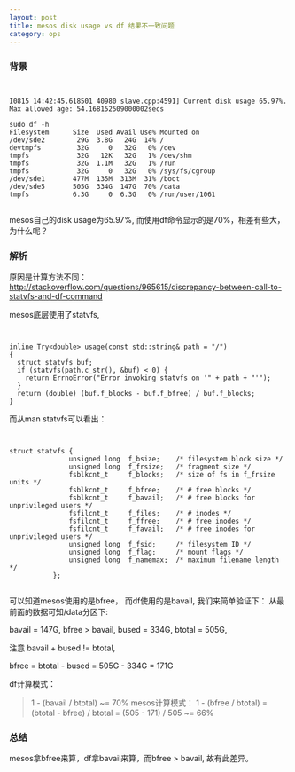 ```yaml
---
layout: post
title: mesos disk usage vs df 结果不一致问题
category: ops 
---
```


### 背景
```


I0815 14:42:45.618501 40980 slave.cpp:4591] Current disk usage 65.97%. Max allowed age: 54.168152509000002secs

sudo df -h
Filesystem      Size  Used Avail Use% Mounted on
/dev/sde2        29G  3.8G   24G  14% /
devtmpfs         32G     0   32G   0% /dev
tmpfs            32G   12K   32G   1% /dev/shm
tmpfs            32G  1.1M   32G   1% /run
tmpfs            32G     0   32G   0% /sys/fs/cgroup
/dev/sde1       477M  135M  313M  31% /boot
/dev/sde5       505G  334G  147G  70% /data
tmpfs           6.3G     0  6.3G   0% /run/user/1061


```
mesos自己的disk usage为65.97%, 而使用df命令显示的是70%，相差有些大，为什么呢？

### 解析

原因是计算方法不同：
http://stackoverflow.com/questions/965615/discrepancy-between-call-to-statvfs-and-df-command

mesos底层使用了statvfs, 
```


inline Try<double> usage(const std::string& path = "/")
{
  struct statvfs buf;
  if (statvfs(path.c_str(), &buf) < 0) {
    return ErrnoError("Error invoking statvfs on '" + path + "'");
  }
  return (double) (buf.f_blocks - buf.f_bfree) / buf.f_blocks;
}

```
而从man statvfs可以看出：
```


struct statvfs {
               unsigned long  f_bsize;    /* filesystem block size */
               unsigned long  f_frsize;   /* fragment size */
               fsblkcnt_t     f_blocks;   /* size of fs in f_frsize units */
               fsblkcnt_t     f_bfree;    /* # free blocks */
               fsblkcnt_t     f_bavail;   /* # free blocks for unprivileged users */
               fsfilcnt_t     f_files;    /* # inodes */
               fsfilcnt_t     f_ffree;    /* # free inodes */
               fsfilcnt_t     f_favail;   /* # free inodes for unprivileged users */
               unsigned long  f_fsid;     /* filesystem ID */
               unsigned long  f_flag;     /* mount flags */
               unsigned long  f_namemax;  /* maximum filename length */
           };


```
可以知道mesos使用的是bfree， 而df使用的是bavail, 我们来简单验证下：
从最前面的数据可知/data分区下:

bavail = 147G,  bfree > bavail, bused = 334G, btotal = 505G, 

注意 bavail + bused != btotal,

bfree = btotal - bused = 505G - 334G = 171G

df计算模式：
> 1 - (bavail / btotal) ~= 70%
mesos计算模式： 
> 1 - (bfree / btotal) = (btotal - bfree) / btotal = (505 - 171) / 505 ~= 66%


### 总结

mesos拿bfree来算，df拿bavail来算，而bfree > bavail, 故有此差异。
